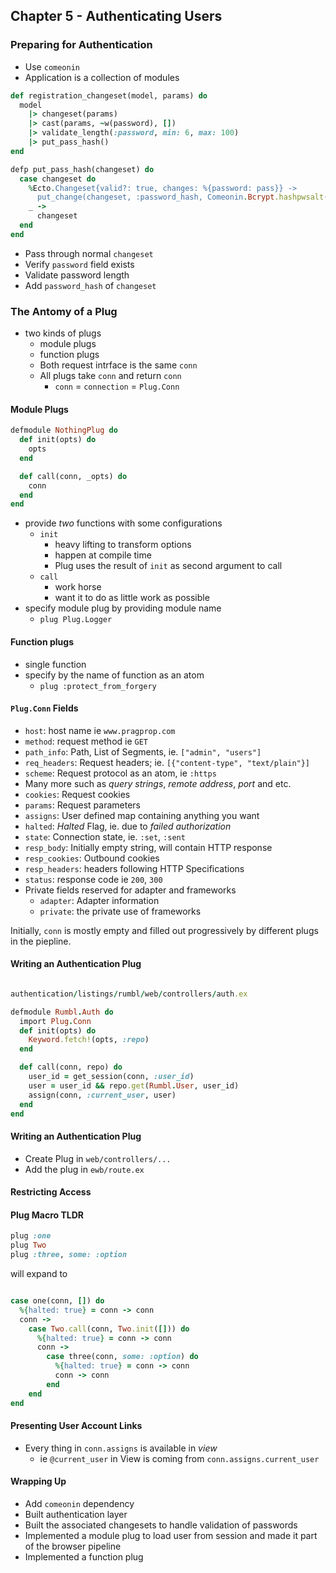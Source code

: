 ## Chapter 5 - Authenticating Users

### Preparing for Authentication

* Use `comeonin`
* Application is a collection of modules

```ruby
def registration_changeset(model, params) do
  model    |> changeset(params)    |> cast(params, ~w(password), [])    |> validate_length(:password, min: 6, max: 100)
    |> put_pass_hash()end

defp put_pass_hash(changeset) do
  case changeset do    %Ecto.Changeset{valid?: true, changes: %{password: pass}} ->
      put_change(changeset, :password_hash, Comeonin.Bcrypt.hashpwsalt(pass))    _ ->      changeset  end
end
```
* Pass through normal `changeset`
* Verify `password` field exists
* Validate password length
* Add `password_hash` of `changeset`

### The Antomy of a Plug

* two kinds of plugs
    * module plugs
    * function plugs
    * Both request intrface is the same `conn`
    * All plugs take `conn` and return `conn`
        *   `conn` = `connection` = `Plug.Conn`

#### Module Plugs

```ruby
defmodule NothingPlug do
  def init(opts) do    opts  end  def call(conn, _opts) do
    conn  end
end
```

* provide *two* functions with some configurations
    * `init`
        * heavy lifting to transform options
        * happen at compile time
        * Plug uses the result of `init` as second argument to call
    * `call`
        * work horse
        * want it to do as little work as possible
* specify module plug by providing module name
    * `plug Plug.Logger`

#### Function plugs

* single function
* specify by the name of function as an atom
    * `plug :protect_from_forgery`

#### `Plug.Conn` Fields

* `host`: host name ie `www.pragprop.com`
* `method`: request method ie `GET`
* `path_info`: Path, List of Segments, ie. `["admin", "users"]`
* `req_headers`: Request headers; ie. `[{"content-type", "text/plain"}]`
* `scheme`: Request protocol as an atom, ie `:https`
* Many more such as *query strings*, *remote address*, *port* and etc.
* `cookies`: Request cookies
* `params`: Request parameters
* `assigns`: User defined map containing anything you want
* `halted`: *Halted* Flag, ie. due to *failed authorization*
* `state`: Connection state, ie. `:set`, `:sent`
* `resp_body`: Initially empty string, will contain HTTP response
* `resp_cookies`: Outbound cookies
* `resp_headers`: headers following HTTP Specifications
* `status`: response code ie `200`, `300`
* Private fields reserved for adapter and frameworks
    * `adapter`: Adapter information
    * `private`: the private use of frameworks

Initially, `conn` is mostly empty and filled out progressively by different plugs in the piepline. 

#### Writing an Authentication Plug

```ruby
authentication/listings/rumbl/web/controllers/auth.exdefmodule Rumbl.Auth do
  import Plug.Conn  def init(opts) do
    Keyword.fetch!(opts, :repo)  end  def call(conn, repo) do    user_id = get_session(conn, :user_id)    user = user_id && repo.get(Rumbl.User, user_id)
    assign(conn, :current_user, user)  end
end
```

#### Writing an Authentication Plug

* Create Plug in `web/controllers/...`
* Add the plug in `ewb/route.ex`

#### Restricting Access

#### Plug Macro TLDR

```ruby
plug :oneplug Twoplug :three, some: :option
```
will expand to

```ruby

case one(conn, []) do  %{halted: true} = conn -> conn
  conn ->    case Two.call(conn, Two.init([])) do 
      %{halted: true} = conn -> conn
      conn ->        case three(conn, some: :option) do
          %{halted: true} = conn -> conn
          conn -> conn        end
    endend

```

#### Presenting User Account Links

* Every thing in `conn.assigns` is available in *view*
    * ie `@current_user` in View is coming from `conn.assigns.current_user`

    
#### Wrapping Up

* Add `comeonin` dependency
* Built authentication layer
* Built the associated changesets to handle validation of passwords
* Implemented a module plug to load user from session and made it part of the browser pipeline
* Implemented a function plug
